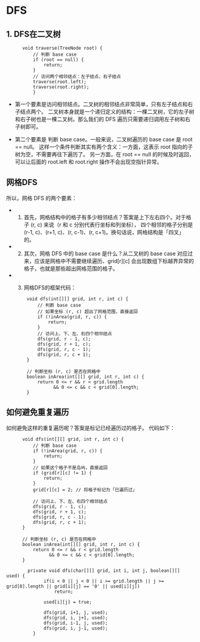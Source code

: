# DFS 

## 1. DFS在二叉树
          void traverse(TreeNode root) {
              // 判断 base case
              if (root == null) {
                  return;
              }
              // 访问两个相邻结点：左子结点、右子结点
              traverse(root.left);
              traverse(root.right);
              }
* 第一个要素是访问相邻结点。二叉树的相邻结点非常简单，只有左子结点和右子结点两个。
二叉树本身就是一个递归定义的结构：一棵二叉树，它的左子树和右子树也是一棵二叉树。那么我们的 DFS 遍历只需要递归调用左子树和右子树即可。

* 第二个要素是 判断 base case。一般来说，二叉树遍历的 base case 是 root == null。
这样一个条件判断其实有两个含义：一方面，这表示 root 指向的子树为空，不需要再往下遍历了。
另一方面，在 root == null 的时候及时返回，可以让后面的 root.left 和 root.right 操作不会出现空指针异常。

## 网格DFS
所以，网格 DFS 的两个要素：
* 1. 首先，网格结构中的格子有多少相邻结点？答案是上下左右四个。对于格子 (r, c) 来说（r 和 c 分别代表行坐标和列坐标），
四个相邻的格子分别是 (r-1, c)、(r+1, c)、(r, c-1)、(r, c+1)。换句话说，网格结构是「四叉」的。
* 2. 其次，网格 DFS 中的 base case 是什么？从二叉树的 base case 对应过来，应该是网格中不需要继续遍历、grid[r][c] 会出现数组下标越界异常的格子，也就是那些超出网格范围的格子。
* 3. 网格DFS的框架代码： 

          void dfs(int[][] grid, int r, int c) {
              // 判断 base case
              // 如果坐标 (r, c) 超出了网格范围，直接返回
              if (!inArea(grid, r, c)) {
                  return;
              }
              // 访问上、下、左、右四个相邻结点
              dfs(grid, r - 1, c);
              dfs(grid, r + 1, c);
              dfs(grid, r, c - 1);
              dfs(grid, r, c + 1);
          }

          // 判断坐标 (r, c) 是否在网格中
          boolean inArea(int[][] grid, int r, int c) {
              return 0 <= r && r < grid.length 
                    && 0 <= c && c < grid[0].length;
          }
## 如何避免重复遍历
如何避免这样的重复遍历呢？答案是标记已经遍历过的格子。 代码如下： 

          void dfs(int[][] grid, int r, int c) {
              // 判断 base case
              if (!inArea(grid, r, c)) {
                  return;
              }
              // 如果这个格子不是岛屿，直接返回
              if (grid[r][c] != 1) {
                  return;
              }
              grid[r][c] = 2; // 将格子标记为「已遍历过」

              // 访问上、下、左、右四个相邻结点
              dfs(grid, r - 1, c);
              dfs(grid, r + 1, c);
              dfs(grid, r, c - 1);
              dfs(grid, r, c + 1);
          }

          // 判断坐标 (r, c) 是否在网格中
          boolean inArea(int[][] grid, int r, int c) {
              return 0 <= r && r < grid.length 
                    && 0 <= c && c < grid[0].length;
          }

            private void dfs(char[][] grid, int i, int j, boolean[][] used) {
                  if(i < 0 || j < 0 || i >= grid.length || j >= grid[0].length || grid[i][j] == '0' || used[i][j])
                      return;

                  used[i][j] = true;

                  dfs(grid, i+1, j, used);
                  dfs(grid, i, j+1, used);
                  dfs(grid, i-1, j, used);
                  dfs(grid, i, j-1, used);
              }

